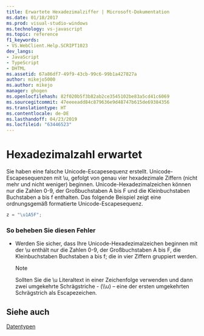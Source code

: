 ```yaml
---
title: Erwartete Hexadezimalziffer | Microsoft-Dokumentation
ms.date: 01/18/2017
ms.prod: visual-studio-windows
ms.technology: vs-javascript
ms.topic: reference
f1_keywords:
- VS.WebClient.Help.SCRIPT1023
dev_langs:
- JavaScript
- TypeScript
- DHTML
ms.assetid: 67a86df7-49f9-43cb-99c6-99b1a427827a
author: mikejo5000
ms.author: mikejo
manager: ghogen
ms.openlocfilehash: 82f020b5f3b82ab2ce3545102be83a5cd41c6069
ms.sourcegitcommit: 47eeeeadd84c879636e9d48747b615de69384356
ms.translationtype: HT
ms.contentlocale: de-DE
ms.lasthandoff: 04/23/2019
ms.locfileid: "63446523"
---
```

# <a name="expected-hexadecimal-digit"></a>Hexadezimalzahl erwartet
Sie haben eine falsche Unicode-Escapesequenz erstellt. Unicode-Escapesequenzen mit \u, gefolgt von genau vier hexadezimale Ziffern (nicht mehr und nicht weniger) beginnen. Unicode-Hexadezimalzeichen können nur die Zahlen 0-9, der Großbuchstaben A bis F und die Kleinbuchstaben Buchstaben a bis f enthalten. Das folgende Beispiel zeigt eine ordnungsgemäß formatierte Unicode-Escapesequenz.  
  
```JavaScript  
z = "\u1A5F";  
```  
  
### <a name="to-correct-this-error"></a>So beheben Sie diesen Fehler  
  
- Werden Sie sicher, dass Ihre Unicode-Hexadezimalzeichen beginnen mit der \u enthält nur die Zahlen 0-9, der Großbuchstaben A bis F, die Kleinbuchstaben Buchstaben a bis f; die in vier Ziffern gruppiert werden.  
  
    > [!NOTE]
    > Sollten Sie die \u Literaltext in einer Zeichenfolge verwenden und dann zwei umgekehrte Schrägstriche - (\\\u) – eine der ersten umgekehrten Schrägstrich als Escapezeichen.  
  
## <a name="see-also"></a>Siehe auch  
 [Datentypen](../../javascript/data-types-javascript.md)